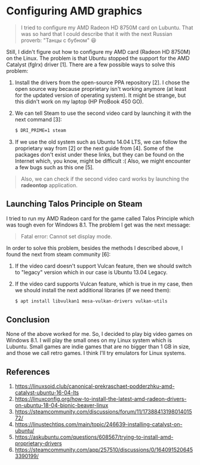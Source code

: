 # Configuring AMD graphics

> I tried to configure my AMD Radeon HD 8750M card on Lubuntu. That was so hard that I could describe that it with the next Russian proverb: "Танцы с бубном" :laughing:

Still, I didn't figure out how to configure my AMD card (Radeon HD 8750M) on the Linux. The problem is that Ubuntu stopped the support for the AMD Catalyst (fglrx) driver [1].  There are a few possible ways to solve this problem:

1. Install the drivers from the open-source PPA repository [2]. I chose the open source way because proprietary isn't working anymore (at least for the updated version of operating system). It might be strange, but this didn't work on my laptop (HP ProBook 450 GO).

2. We can tell Steam to use the second video card by launching it with the next command [3]:

   ```bash
   $ DRI_PRIME=1 steam
   ```

3. If we use the old system such as Ubuntu 14.04 LTS, we can follow the proprietary way from [2] or the next guide from [4]. Some of the packages don't exist under these links, but they can be found on the Internet which, you know, might be difficult :( Also, we might encounter a few bugs such as this one [5].

> Also, we can check  if the second video card works by launching the **radeontop** application.



## Launching Talos Principle on Steam

I tried to run my AMD Radeon card for the game called Talos Principle which was tough even for Windows 8.1. The problem I get was the next message:

> Fatal error: Cannot set display mode.

In order to solve this problem, besides the methods I described above, I found the next from steam community [6]:

1. If the video card doesn't support Vulcan feature, then we should switch to "legacy" version which in our case is Ubuntu 13.04 Legacy.

2. If the video card supports Vulcan feature, which is true in my case, then we should install the next additional libraries (if we need them):

   ```bash
   $ apt install libvulkan1 mesa-vulkan-drivers vulkan-utils  
   ```

## Conclusion

None of the above worked for me. So, I decided to play big video games on Windows 8.1. I will play the small ones on my Linux system which is Lubuntu. Small games are indie games that are no bigger than 1 GB in size, and those we call retro games. I think I'll try emulators for Linux systems.

## References

1. https://linuxsoid.club/canonical-prekraschaet-podderzhku-amd-catalyst-ubuntu-16-04-lts
2. https://linuxconfig.org/how-to-install-the-latest-amd-radeon-drivers-on-ubuntu-18-04-bionic-beaver-linux
3. https://steamcommunity.com/discussions/forum/11/1738841319801401572/
4. https://linustechtips.com/main/topic/246639-installing-catalyst-on-ubuntu/
5. https://askubuntu.com/questions/608567/trying-to-install-amd-proprietary-drivers
6. https://steamcommunity.com/app/257510/discussions/0/1640915206453390199/

